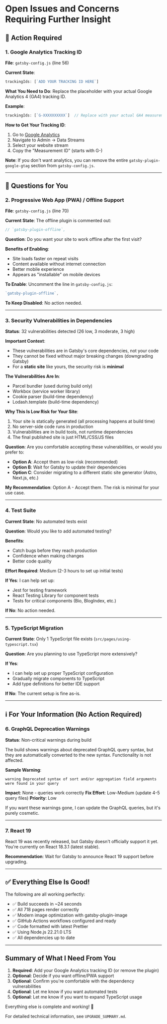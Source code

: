 # Open Issues and Concerns Requiring Further Insight

## 🚨 Action Required

### 1. Google Analytics Tracking ID
**File**: `gatsby-config.js` (line 56)

**Current State**: 
```javascript
trackingIds: [`ADD YOUR TRACKING ID HERE`]
```

**What You Need to Do**:
Replace the placeholder with your actual Google Analytics 4 (GA4) tracking ID.

**Example**:
```javascript
trackingIds: [`G-XXXXXXXXXX`]  // Replace with your actual GA4 measurement ID
```

**How to Get Your Tracking ID**:
1. Go to [Google Analytics](https://analytics.google.com/)
2. Navigate to Admin → Data Streams
3. Select your website stream
4. Copy the "Measurement ID" (starts with G-)

**Note**: If you don't want analytics, you can remove the entire `gatsby-plugin-google-gtag` section from `gatsby-config.js`.

---

## 🤔 Questions for You

### 2. Progressive Web App (PWA) / Offline Support
**File**: `gatsby-config.js` (line 70)

**Current State**: The offline plugin is commented out:
```javascript
// `gatsby-plugin-offline`,
```

**Question**: Do you want your site to work offline after the first visit?

**Benefits of Enabling**:
- Site loads faster on repeat visits
- Content available without internet connection
- Better mobile experience
- Appears as "installable" on mobile devices

**To Enable**: Uncomment the line in `gatsby-config.js`:
```javascript
`gatsby-plugin-offline`,
```

**To Keep Disabled**: No action needed.

---

### 3. Security Vulnerabilities in Dependencies
**Status**: 32 vulnerabilities detected (26 low, 3 moderate, 3 high)

**Important Context**: 
- These vulnerabilities are in Gatsby's core dependencies, not your code
- They cannot be fixed without major breaking changes (downgrading Gatsby)
- For a **static site** like yours, the security risk is **minimal**

**The Vulnerabilities Are In**:
- Parcel bundler (used during build only)
- Workbox (service worker library)
- Cookie parser (build-time dependency)
- Lodash.template (build-time dependency)

**Why This Is Low Risk for Your Site**:
1. Your site is statically generated (all processing happens at build time)
2. No server-side code runs in production
3. Vulnerabilities are in build tools, not runtime dependencies
4. The final published site is just HTML/CSS/JS files

**Question**: Are you comfortable accepting these vulnerabilities, or would you prefer to:
- **Option A**: Accept them as low-risk (recommended)
- **Option B**: Wait for Gatsby to update their dependencies
- **Option C**: Consider migrating to a different static site generator (Astro, Next.js, etc.)

**My Recommendation**: Option A - Accept them. The risk is minimal for your use case.

---

### 4. Test Suite
**Current State**: No automated tests exist

**Question**: Would you like to add automated testing?

**Benefits**:
- Catch bugs before they reach production
- Confidence when making changes
- Better code quality

**Effort Required**: Medium (2-3 hours to set up initial tests)

**If Yes**: I can help set up:
- Jest for testing framework
- React Testing Library for component tests
- Tests for critical components (Bio, BlogIndex, etc.)

**If No**: No action needed.

---

### 5. TypeScript Migration
**Current State**: Only 1 TypeScript file exists (`src/pages/using-typescript.tsx`)

**Question**: Are you planning to use TypeScript more extensively?

**If Yes**: 
- I can help set up proper TypeScript configuration
- Gradually migrate components to TypeScript
- Add type definitions for better IDE support

**If No**: The current setup is fine as-is.

---

## ℹ️ For Your Information (No Action Required)

### 6. GraphQL Deprecation Warnings
**Status**: Non-critical warnings during build

The build shows warnings about deprecated GraphQL query syntax, but they are automatically converted to the new syntax. Functionality is not affected.

**Sample Warning**:
```
warning Deprecated syntax of sort and/or aggregation field arguments were found in your query
```

**Impact**: None - queries work correctly
**Fix Effort**: Low-Medium (update 4-5 query files)
**Priority**: Low

If you want these warnings gone, I can update the GraphQL queries, but it's purely cosmetic.

---

### 7. React 19
React 19 was recently released, but Gatsby doesn't officially support it yet. You're currently on React 18.3.1 (latest stable).

**Recommendation**: Wait for Gatsby to announce React 19 support before upgrading.

---

## ✅ Everything Else Is Good!

The following are all working perfectly:
- ✅ Build succeeds in ~24 seconds
- ✅ All 718 pages render correctly
- ✅ Modern image optimization with gatsby-plugin-image
- ✅ GitHub Actions workflows configured and ready
- ✅ Code formatted with latest Prettier
- ✅ Using Node.js 22.21.0 LTS
- ✅ All dependencies up to date

---

## Summary of What I Need From You

1. **Required**: Add your Google Analytics tracking ID (or remove the plugin)
2. **Optional**: Decide if you want offline/PWA support
3. **Optional**: Confirm you're comfortable with the dependency vulnerabilities
4. **Optional**: Let me know if you want automated tests
5. **Optional**: Let me know if you want to expand TypeScript usage

Everything else is complete and working! 🎉

For detailed technical information, see `UPGRADE_SUMMARY.md`.
